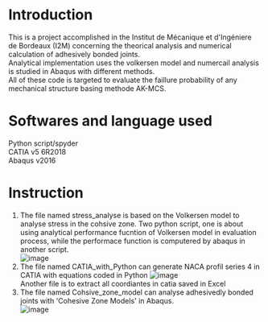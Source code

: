 Introduction
======
This is a project accomplished in the Institut de Mécanique et d'Ingéniere de Bordeaux (I2M) concerning the theorical analysis and numerical calculation of adhesively bonded joints.  
Analytical implementation uses the volkersen model and numercail analysis is studied in Abaqus with different methods.  
All of these code is targeted to evaluate the faillure probability of any mechanical structure basing methode AK-MCS.  
# Softwares and language used
Python script/spyder  
CATIA v5 6R2018  
Abaqus v2016  
# Instruction
1. The file named stress_analyse is based on the Volkersen model to analyse stress in the cohsive zone. Two python script, one is about using analytical performance fucntion of Volkersen model in evaluation process, while the performace function is computered by abaqus in another script.  
![image](https://github.com/Shaoqigit/Automatisation-tool-for-evaluating-of-adhesively-bonded/blob/master/figure/1.png)
2. The file named CATIA_with_Python can generate NACA profil series 4 in CATIA with equations coded in Python
![image](https://github.com/Shaoqigit/Automatisation-tool-for-evaluating-of-adhesively-bonded/blob/master/CATIA_with_Python/profil_catia.PNG)  
Another file is to extract all coordiantes in catia saved in Excel
3. The file named Cohsive_zone_model can analyse adhesivedly bonded joints with 'Cohesive Zone Models' in Abaqus.  
  ![image](https://github.com/Shaoqigit/Automatisation-tool-for-evaluating-of-adhesively-bonded/blob/master/Cohsive_zone_model/CZMs.png) 
